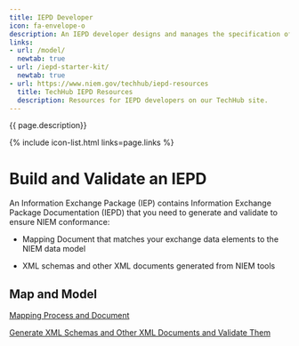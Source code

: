 ```yaml
---
title: IEPD Developer
icon: fa-envelope-o
description: An IEPD developer designs and manages the specification of an information exchange.
links:
- url: /model/
  newtab: true
- url: /iepd-starter-kit/
  newtab: true
- url: https://www.niem.gov/techhub/iepd-resources
  title: TechHub IEPD Resources
  description: Resources for IEPD developers on our TechHub site.
---
```


{{ page.description}}

{% include icon-list.html links=page.links %}

# Build and Validate an IEPD

An Information Exchange Package (IEP) contains Information Exchange Package Documentation (IEPD) that you need to generate and validate to ensure NIEM conformance:

- Mapping Document that matches your exchange data elements to the NIEM data model

- XML schemas and other XML documents generated from NIEM tools

## Map and Model

[Mapping Process and Document](mapping/ "Process and Document")

[Generate XML Schemas and Other XML Documents and Validate Them](schemas/ "Generate XML Schemas and Other XML Documents and Validate Them")
